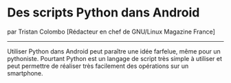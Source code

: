 # Des scripts Python dans Android
par Tristan Colombo [Rédacteur en chef de GNU/Linux Magazine France]

---

Utiliser Python dans Android peut paraître une idée farfelue, même pour un pythoniste. Pourtant Python est un langage de script très simple à utiliser et peut permettre de réaliser très facilement des opérations sur un smartphone.
